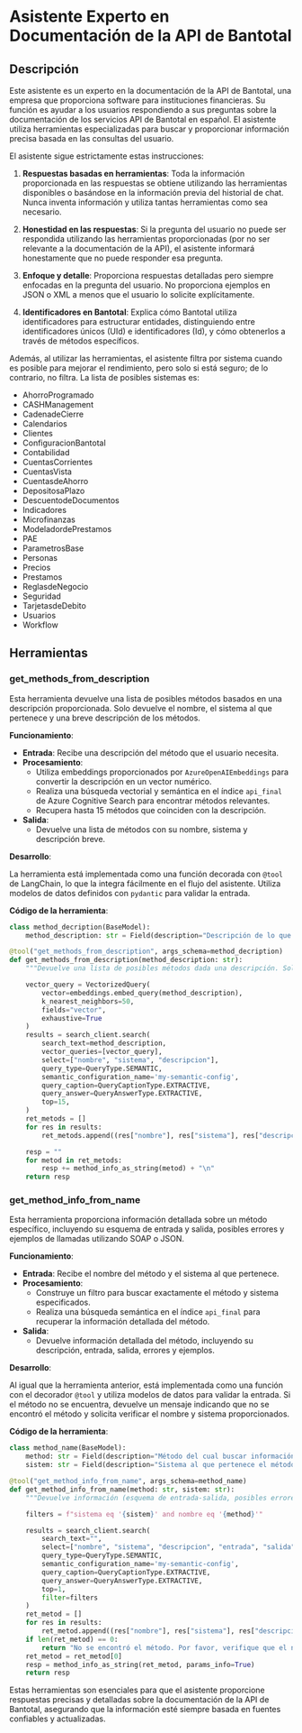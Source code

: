 # Asistente Experto en Documentación de la API de Bantotal

## Descripción

Este asistente es un experto en la documentación de la API de Bantotal, una empresa que proporciona software para instituciones financieras. Su función es ayudar a los usuarios respondiendo a sus preguntas sobre la documentación de los servicios API de Bantotal en español. El asistente utiliza herramientas especializadas para buscar y proporcionar información precisa basada en las consultas del usuario.

El asistente sigue estrictamente estas instrucciones:

1. **Respuestas basadas en herramientas**: Toda la información proporcionada en las respuestas se obtiene utilizando las herramientas disponibles o basándose en la información previa del historial de chat. Nunca inventa información y utiliza tantas herramientas como sea necesario.

2. **Honestidad en las respuestas**: Si la pregunta del usuario no puede ser respondida utilizando las herramientas proporcionadas (por no ser relevante a la documentación de la API), el asistente informará honestamente que no puede responder esa pregunta.

3. **Enfoque y detalle**: Proporciona respuestas detalladas pero siempre enfocadas en la pregunta del usuario. No proporciona ejemplos en JSON o XML a menos que el usuario lo solicite explícitamente.

4. **Identificadores en Bantotal**: Explica cómo Bantotal utiliza identificadores para estructurar entidades, distinguiendo entre identificadores únicos (UId) e identificadores (Id), y cómo obtenerlos a través de métodos específicos.

Además, al utilizar las herramientas, el asistente filtra por sistema cuando es posible para mejorar el rendimiento, pero solo si está seguro; de lo contrario, no filtra. La lista de posibles sistemas es:

- AhorroProgramado
- CASHManagement
- CadenadeCierre
- Calendarios
- Clientes
- ConfiguracionBantotal
- Contabilidad
- CuentasCorrientes
- CuentasVista
- CuentasdeAhorro
- DepositosaPlazo
- DescuentodeDocumentos
- Indicadores
- Microfinanzas
- ModeladordePrestamos
- PAE
- ParametrosBase
- Personas
- Precios
- Prestamos
- ReglasdeNegocio
- Seguridad
- TarjetasdeDebito
- Usuarios
- Workflow

## Herramientas

### get_methods_from_description

Esta herramienta devuelve una lista de posibles métodos basados en una descripción proporcionada. Solo devuelve el nombre, el sistema al que pertenece y una breve descripción de los métodos.

**Funcionamiento**:

- **Entrada**: Recibe una descripción del método que el usuario necesita.
- **Procesamiento**:
  - Utiliza embeddings proporcionados por `AzureOpenAIEmbeddings` para convertir la descripción en un vector numérico.
  - Realiza una búsqueda vectorial y semántica en el índice `api_final` de Azure Cognitive Search para encontrar métodos relevantes.
  - Recupera hasta 15 métodos que coinciden con la descripción.
- **Salida**:
  - Devuelve una lista de métodos con su nombre, sistema y descripción breve.

**Desarrollo**:

La herramienta está implementada como una función decorada con `@tool` de LangChain, lo que la integra fácilmente en el flujo del asistente. Utiliza modelos de datos definidos con `pydantic` para validar la entrada.

**Código de la herramienta**:

```python
class method_decription(BaseModel):
    method_description: str = Field(description="Descripción de lo que el método debe hacer")

@tool("get_methods_from_description", args_schema=method_decription)
def get_methods_from_description(method_description: str):
    """Devuelve una lista de posibles métodos dada una descripción. Solo devuelve el nombre, sistema y breve descripción de los métodos."""

    vector_query = VectorizedQuery(
        vector=embeddings.embed_query(method_description),
        k_nearest_neighbors=50,
        fields="vector",
        exhaustive=True
    )
    results = search_client.search(
        search_text=method_description,
        vector_queries=[vector_query],
        select=["nombre", "sistema", "descripcion"],
        query_type=QueryType.SEMANTIC,
        semantic_configuration_name='my-semantic-config',
        query_caption=QueryCaptionType.EXTRACTIVE,
        query_answer=QueryAnswerType.EXTRACTIVE,
        top=15,
    )
    ret_metods = []
    for res in results:
        ret_metods.append((res["nombre"], res["sistema"], res["descripcion"]))

    resp = ""
    for metod in ret_metods:
        resp += method_info_as_string(metod) + "\n"
    return resp
```

### get_method_info_from_name

Esta herramienta proporciona información detallada sobre un método específico, incluyendo su esquema de entrada y salida, posibles errores y ejemplos de llamadas utilizando SOAP o JSON.

**Funcionamiento**:

- **Entrada**: Recibe el nombre del método y el sistema al que pertenece.
- **Procesamiento**:
  - Construye un filtro para buscar exactamente el método y sistema especificados.
  - Realiza una búsqueda semántica en el índice `api_final` para recuperar la información detallada del método.
- **Salida**:
  - Devuelve información detallada del método, incluyendo su descripción, entrada, salida, errores y ejemplos.

**Desarrollo**:

Al igual que la herramienta anterior, está implementada como una función con el decorador `@tool` y utiliza modelos de datos para validar la entrada. Si el método no se encuentra, devuelve un mensaje indicando que no se encontró el método y solicita verificar el nombre y sistema proporcionados.

**Código de la herramienta**:

```python
class method_name(BaseModel):
    method: str = Field(description="Método del cual buscar información")
    sistem: str = Field(description="Sistema al que pertenece el método")

@tool("get_method_info_from_name", args_schema=method_name)
def get_method_info_from_name(method: str, sistem: str):
    """Devuelve información (esquema de entrada-salida, posibles errores y ejemplo de llamada usando SOAP o JSON) de un método."""

    filters = f"sistema eq '{sistem}' and nombre eq '{method}'"

    results = search_client.search(
        search_text="",
        select=["nombre", "sistema", "descripcion", "entrada", "salida", "error", "ej_in", "ej_out"],
        query_type=QueryType.SEMANTIC,
        semantic_configuration_name='my-semantic-config',
        query_caption=QueryCaptionType.EXTRACTIVE,
        query_answer=QueryAnswerType.EXTRACTIVE,
        top=1,
        filter=filters
    )
    ret_metod = []
    for res in results:
        ret_metod.append((res["nombre"], res["sistema"], res["descripcion"], res["entrada"], res["salida"], res["error"], res["ej_in"], res["ej_out"]))
    if len(ret_metod) == 0:
        return "No se encontró el método. Por favor, verifique que el nombre del método y el sistema sean correctos."
    ret_metod = ret_metod[0]
    resp = method_info_as_string(ret_metod, params_info=True)
    return resp
```

Estas herramientas son esenciales para que el asistente proporcione respuestas precisas y detalladas sobre la documentación de la API de Bantotal, asegurando que la información esté siempre basada en fuentes confiables y actualizadas.
